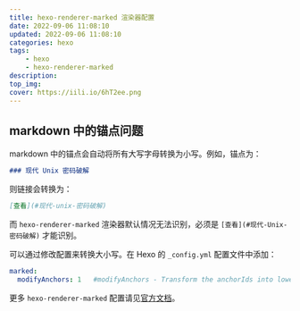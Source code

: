 ```yaml
---
title: hexo-renderer-marked 渲染器配置
date: 2022-09-06 11:08:10
updated: 2022-09-06 11:08:10
categories: hexo
tags: 
    - hexo
    - hexo-renderer-marked
description: 
top_img:
cover: https://iili.io/6hT2ee.png
---
```



## markdown 中的锚点问题

markdown 中的锚点会自动将所有大写字母转换为小写。例如，锚点为：

```markdown
### 现代 Unix 密码破解
```

则链接会转换为：

```markdown
[查看](#现代-unix-密码破解)
```

而 `hexo-renderer-marked` 渲染器默认情况无法识别，必须是 `[查看](#现代-Unix-密码破解)` 才能识别。

可以通过修改配置来转换大小写。在 Hexo 的 `_config.yml` 配置文件中添加：

```yaml
marked:
  modifyAnchors: 1   #modifyAnchors - Transform the anchorIds into lower case (1) or upper case (2).
```

更多 `hexo-renderer-marked` 配置请见[官方文档](https://github.com/hexojs/hexo-renderer-marked#options)。
